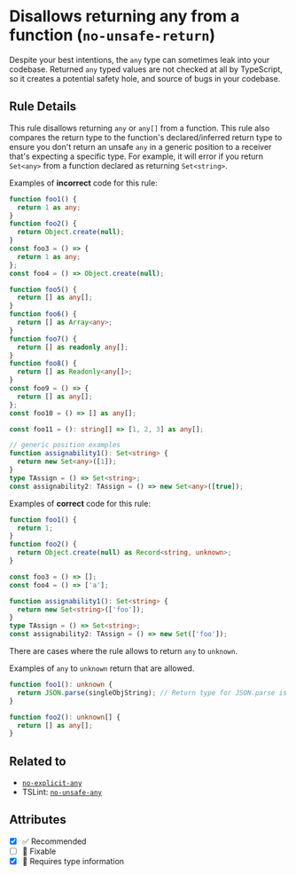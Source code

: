 # Disallows returning any from a function (`no-unsafe-return`)

Despite your best intentions, the `any` type can sometimes leak into your codebase.
Returned `any` typed values are not checked at all by TypeScript, so it creates a potential safety hole, and source of bugs in your codebase.

## Rule Details

This rule disallows returning `any` or `any[]` from a function.
This rule also compares the return type to the function's declared/inferred return type to ensure you don't return an unsafe `any` in a generic position to a receiver that's expecting a specific type. For example, it will error if you return `Set<any>` from a function declared as returning `Set<string>`.

Examples of **incorrect** code for this rule:

```ts
function foo1() {
  return 1 as any;
}
function foo2() {
  return Object.create(null);
}
const foo3 = () => {
  return 1 as any;
};
const foo4 = () => Object.create(null);

function foo5() {
  return [] as any[];
}
function foo6() {
  return [] as Array<any>;
}
function foo7() {
  return [] as readonly any[];
}
function foo8() {
  return [] as Readonly<any[]>;
}
const foo9 = () => {
  return [] as any[];
};
const foo10 = () => [] as any[];

const foo11 = (): string[] => [1, 2, 3] as any[];

// generic position examples
function assignability1(): Set<string> {
  return new Set<any>([1]);
}
type TAssign = () => Set<string>;
const assignability2: TAssign = () => new Set<any>([true]);
```

Examples of **correct** code for this rule:

```ts
function foo1() {
  return 1;
}
function foo2() {
  return Object.create(null) as Record<string, unknown>;
}

const foo3 = () => [];
const foo4 = () => ['a'];

function assignability1(): Set<string> {
  return new Set<string>(['foo']);
}
type TAssign = () => Set<string>;
const assignability2: TAssign = () => new Set(['foo']);
```

There are cases where the rule allows to return `any` to `unknown`.

Examples of `any` to `unknown` return that are allowed.

```ts
function foo1(): unknown {
  return JSON.parse(singleObjString); // Return type for JSON.parse is any.
}

function foo2(): unknown[] {
  return [] as any[];
}
```

## Related to

- [`no-explicit-any`](./no-explicit-any.md)
- TSLint: [`no-unsafe-any`](https://palantir.github.io/tslint/rules/no-unsafe-any/)

## Attributes

- [x] ✅ Recommended
- [ ] 🔧 Fixable
- [x] 💭 Requires type information
